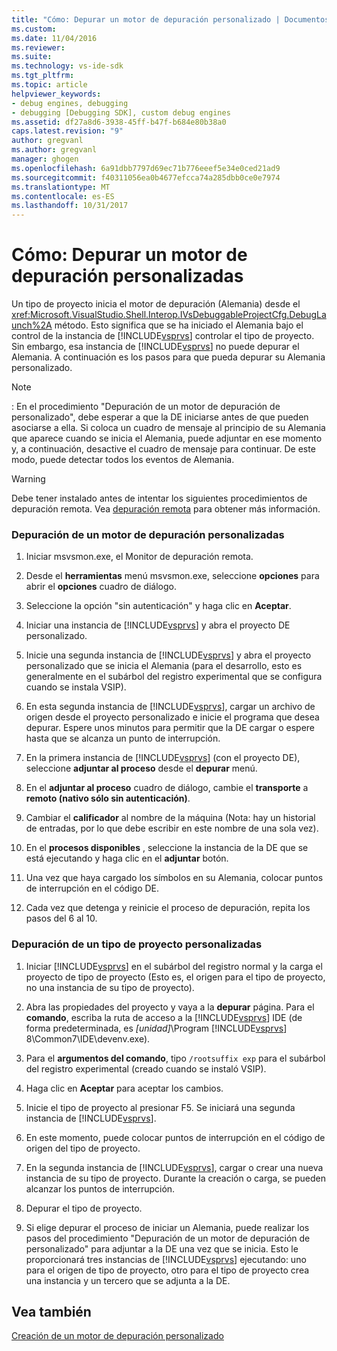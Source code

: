 ```yaml
---
title: "Cómo: Depurar un motor de depuración personalizado | Documentos de Microsoft"
ms.custom: 
ms.date: 11/04/2016
ms.reviewer: 
ms.suite: 
ms.technology: vs-ide-sdk
ms.tgt_pltfrm: 
ms.topic: article
helpviewer_keywords:
- debug engines, debugging
- debugging [Debugging SDK], custom debug engines
ms.assetid: df27a8d6-3938-45ff-b47f-b684e80b38a0
caps.latest.revision: "9"
author: gregvanl
ms.author: gregvanl
manager: ghogen
ms.openlocfilehash: 6a91dbb7797d69ec71b776eeef5e34e0ced21ad9
ms.sourcegitcommit: f40311056ea0b4677efcca74a285dbb0ce0e7974
ms.translationtype: MT
ms.contentlocale: es-ES
ms.lasthandoff: 10/31/2017
---
```

# <a name="how-to-debug-a-custom-debug-engine"></a>Cómo: Depurar un motor de depuración personalizadas
Un tipo de proyecto inicia el motor de depuración (Alemania) desde el <xref:Microsoft.VisualStudio.Shell.Interop.IVsDebuggableProjectCfg.DebugLaunch%2A> método. Esto significa que se ha iniciado el Alemania bajo el control de la instancia de [!INCLUDE[vsprvs](../../code-quality/includes/vsprvs_md.md)] controlar el tipo de proyecto. Sin embargo, esa instancia de [!INCLUDE[vsprvs](../../code-quality/includes/vsprvs_md.md)] no puede depurar el Alemania. A continuación es los pasos para que pueda depurar su Alemania personalizado.  
  
> [!NOTE]
>  : En el procedimiento "Depuración de un motor de depuración de personalizado", debe esperar a que la DE iniciarse antes de que pueden asociarse a ella. Si coloca un cuadro de mensaje al principio de su Alemania que aparece cuando se inicia el Alemania, puede adjuntar en ese momento y, a continuación, desactive el cuadro de mensaje para continuar. De este modo, puede detectar todos los eventos de Alemania.  
  
> [!WARNING]
>  Debe tener instalado antes de intentar los siguientes procedimientos de depuración remota. Vea [depuración remota](../../debugger/remote-debugging.md) para obtener más información.  
  
### <a name="debugging-a-custom-debug-engine"></a>Depuración de un motor de depuración personalizadas  
  
1.  Iniciar msvsmon.exe, el Monitor de depuración remota.  
  
2.  Desde el **herramientas** menú msvsmon.exe, seleccione **opciones** para abrir el **opciones** cuadro de diálogo.  
  
3.  Seleccione la opción "sin autenticación" y haga clic en **Aceptar**.  
  
4.  Iniciar una instancia de [!INCLUDE[vsprvs](../../code-quality/includes/vsprvs_md.md)] y abra el proyecto DE personalizado.  
  
5.  Inicie una segunda instancia de [!INCLUDE[vsprvs](../../code-quality/includes/vsprvs_md.md)] y abra el proyecto personalizado que se inicia el Alemania (para el desarrollo, esto es generalmente en el subárbol del registro experimental que se configura cuando se instala VSIP).  
  
6.  En esta segunda instancia de [!INCLUDE[vsprvs](../../code-quality/includes/vsprvs_md.md)], cargar un archivo de origen desde el proyecto personalizado e inicie el programa que desea depurar. Espere unos minutos para permitir que la DE cargar o espere hasta que se alcanza un punto de interrupción.  
  
7.  En la primera instancia de [!INCLUDE[vsprvs](../../code-quality/includes/vsprvs_md.md)] (con el proyecto DE), seleccione **adjuntar al proceso** desde el **depurar** menú.  
  
8.  En el **adjuntar al proceso** cuadro de diálogo, cambie el **transporte** a **remoto (nativo sólo sin autenticación)**.  
  
9. Cambiar el **calificador** al nombre de la máquina (Nota: hay un historial de entradas, por lo que debe escribir en este nombre de una sola vez).  
  
10. En el **procesos disponibles** , seleccione la instancia de la DE que se está ejecutando y haga clic en el **adjuntar** botón.  
  
11. Una vez que haya cargado los símbolos en su Alemania, colocar puntos de interrupción en el código DE.  
  
12. Cada vez que detenga y reinicie el proceso de depuración, repita los pasos del 6 al 10.  
  
### <a name="debugging-a-custom-project-type"></a>Depuración de un tipo de proyecto personalizadas  
  
1.  Iniciar [!INCLUDE[vsprvs](../../code-quality/includes/vsprvs_md.md)] en el subárbol del registro normal y la carga el proyecto de tipo de proyecto (Esto es, el origen para el tipo de proyecto, no una instancia de su tipo de proyecto).  
  
2.  Abra las propiedades del proyecto y vaya a la **depurar** página. Para el **comando**, escriba la ruta de acceso a la [!INCLUDE[vsprvs](../../code-quality/includes/vsprvs_md.md)] IDE (de forma predeterminada, es *[unidad]*\Program [!INCLUDE[vsprvs](../../code-quality/includes/vsprvs_md.md)] 8\Common7\IDE\devenv.exe).  
  
3.  Para el **argumentos del comando**, tipo `/rootsuffix exp` para el subárbol del registro experimental (creado cuando se instaló VSIP).  
  
4.  Haga clic en **Aceptar** para aceptar los cambios.  
  
5.  Inicie el tipo de proyecto al presionar F5. Se iniciará una segunda instancia de [!INCLUDE[vsprvs](../../code-quality/includes/vsprvs_md.md)].  
  
6.  En este momento, puede colocar puntos de interrupción en el código de origen del tipo de proyecto.  
  
7.  En la segunda instancia de [!INCLUDE[vsprvs](../../code-quality/includes/vsprvs_md.md)], cargar o crear una nueva instancia de su tipo de proyecto. Durante la creación o carga, se pueden alcanzar los puntos de interrupción.  
  
8.  Depurar el tipo de proyecto.  
  
9. Si elige depurar el proceso de iniciar un Alemania, puede realizar los pasos del procedimiento "Depuración de un motor de depuración de personalizado" para adjuntar a la DE una vez que se inicia. Esto le proporcionará tres instancias de [!INCLUDE[vsprvs](../../code-quality/includes/vsprvs_md.md)] ejecutando: uno para el origen de tipo de proyecto, otro para el tipo de proyecto crea una instancia y un tercero que se adjunta a la DE.  
  
## <a name="see-also"></a>Vea también  
 [Creación de un motor de depuración personalizado](../../extensibility/debugger/creating-a-custom-debug-engine.md)